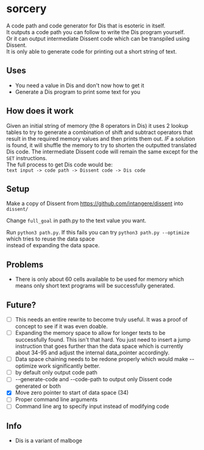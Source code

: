 # sorcery
A code path and code generator for Dis that is esoteric in itself.  
It outputs a code path you can follow to write the Dis program yourself.  
Or it can output intermediate Dissent code which can be transpiled using Dissent.  
It is only able to generate code for printing out a short string of text. 

## Uses

- You need a value in Dis and don't now how to get it
- Generate a Dis program to print some text for you

## How does it work

Given an initial string of memory (the 8 operators in Dis) it uses 2 lookup tables 
to try to generate a combination of shift and subtract operators that result in
the required memory values and then prints them out. *IF* a solution is found,
it will shuffle the memory to try to shorten the outputted translated Dis code.
The intermediate Dissent code will remain the same except for the `SET` instructions.  
The full process to get Dis code would be:   
`text input -> code path -> Dissent code -> Dis code`  

## Setup

Make a copy of Dissent from https://github.com/intangere/dissent into `dissent/`

Change `full_goal` in path.py to the text value you want.  

Run `python3 path.py`.
If this fails you can try `python3 path.py --optimize` which tries to reuse the data space  
instead of expanding the data space.  

## Problems

- There is only about 60 cells available to be used for memory which means only short text programs will be successfully generated.

## Future?

- [ ] This needs an entire rewrite to become truly useful. It was a proof of concept to see if it was even doable.
- [ ] Expanding the memory space to allow for longer texts to be successfully found. This isn't that hard. You just need to insert a jump instruction that goes further than the data space which is currently about 34-95 and adjust the internal data_pointer accordingly.
- [ ] Data space chaining needs to be redone properly which would make --optimize work significantly better. 
- [ ] by default only output code path
- [ ] --generate-code and --code-path to output only Dissent code generated or both
- [x] Move zero pointer to start of data space (34)
- [ ] Proper command line arguments
- [ ] Command line arg to specify input instead of modifying code
## Info

- Dis is a variant of malboge 
